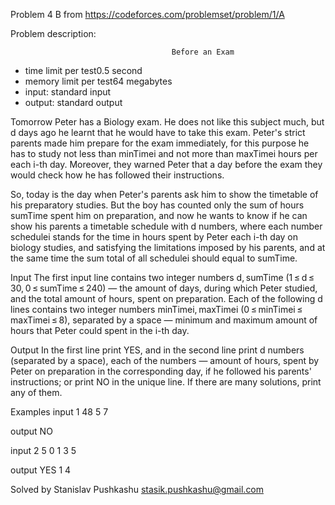 Problem 4 B from https://codeforces.com/problemset/problem/1/A

Problem description:

                                        Before an Exam
 - time limit per test0.5 second
 - memory limit per test64 megabytes
 - input: standard input
 - output: standard output

Tomorrow Peter has a Biology exam. He does not like this subject much,
but d days ago he learnt that he would have to take this exam. Peter's 
strict parents made him prepare for the exam immediately, for this 
purpose he has to study not less than minTimei and not more than 
maxTimei hours per each i-th day. Moreover, they warned Peter that a 
day before the exam they would check how he has followed their 
instructions.

So, today is the day when Peter's parents ask him to show the timetable 
of his preparatory studies. But the boy has counted only the sum of 
hours sumTime spent him on preparation, and now he wants to know if he 
can show his parents a timetable sсhedule with d numbers, where each 
number sсhedulei stands for the time in hours spent by Peter each i-th 
day on biology studies, and satisfying the limitations imposed by his 
parents, and at the same time the sum total of all schedulei should equal 
to sumTime.

Input
The first input line contains two integer numbers d, sumTime 
(1 ≤ d ≤ 30, 0 ≤ sumTime ≤ 240) — the amount of days, during which Peter 
studied, and the total amount of hours, spent on preparation. Each of the 
following d lines contains two integer numbers minTimei, maxTimei 
(0 ≤ minTimei ≤ maxTimei ≤ 8), separated by a space — minimum and maximum 
amount of hours that Peter could spent in the i-th day.

Output
In the first line print YES, and in the second line print d numbers 
(separated by a space), each of the numbers — amount of hours, spent by 
Peter on preparation in the corresponding day, if he followed his parents' 
instructions; or print NO in the unique line. If there are many solutions, 
print any of them.

Examples
input
1 48
5 7

output
NO

input
2 5
0 1
3 5

output
YES
1 4 

Solved by Stanislav Pushkashu <stasik.pushkashu@gmail.com>

